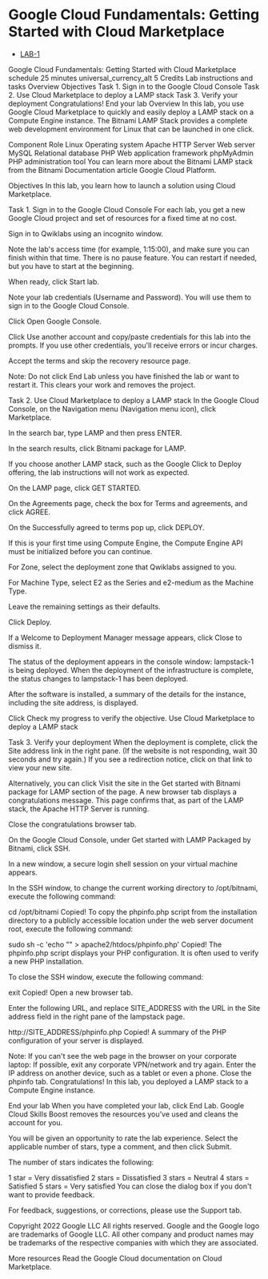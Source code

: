 # Google Cloud Fundamentals: Getting Started with Cloud Marketplace

* [LAB-1](https://www.cloudskillsboost.google/course_templates/60/labs/460836)

Google Cloud Fundamentals: Getting Started with Cloud Marketplace
schedule
25 minutes
universal_currency_alt
5 Credits
Lab instructions and tasks
Overview
Objectives
Task 1. Sign in to the Google Cloud Console
Task 2. Use Cloud Marketplace to deploy a LAMP stack
Task 3. Verify your deployment
Congratulations!
End your lab
Overview
In this lab, you use Google Cloud Marketplace to quickly and easily deploy a LAMP stack on a Compute Engine instance. The Bitnami LAMP Stack provides a complete web development environment for Linux that can be launched in one click.

Component	Role
Linux	Operating system
Apache HTTP Server	Web server
MySQL	Relational database
PHP	Web application framework
phpMyAdmin	PHP administration tool
You can learn more about the Bitnami LAMP stack from the Bitnami Documentation article Google Cloud Platform.

Objectives
In this lab, you learn how to launch a solution using Cloud Marketplace.

Task 1. Sign in to the Google Cloud Console
For each lab, you get a new Google Cloud project and set of resources for a fixed time at no cost.

Sign in to Qwiklabs using an incognito window.

Note the lab's access time (for example, 1:15:00), and make sure you can finish within that time.
There is no pause feature. You can restart if needed, but you have to start at the beginning.

When ready, click Start lab.

Note your lab credentials (Username and Password). You will use them to sign in to the Google Cloud Console.

Click Open Google Console.

Click Use another account and copy/paste credentials for this lab into the prompts.
If you use other credentials, you'll receive errors or incur charges.

Accept the terms and skip the recovery resource page.

Note: Do not click End Lab unless you have finished the lab or want to restart it. This clears your work and removes the project.

Task 2. Use Cloud Marketplace to deploy a LAMP stack
In the Google Cloud Console, on the Navigation menu (Navigation menu icon), click Marketplace.

In the search bar, type LAMP and then press ENTER.

In the search results, click Bitnami package for LAMP.

If you choose another LAMP stack, such as the Google Click to Deploy offering, the lab instructions will not work as expected.

On the LAMP page, click GET STARTED.

On the Agreements page, check the box for Terms and agreements, and click AGREE.

On the Successfully agreed to terms pop up, click DEPLOY.

If this is your first time using Compute Engine, the Compute Engine API must be initialized before you can continue.

For Zone, select the deployment zone that Qwiklabs assigned to you.

For Machine Type, select E2 as the Series and e2-medium as the Machine Type.

Leave the remaining settings as their defaults.

Click Deploy.

If a Welcome to Deployment Manager message appears, click Close to dismiss it.

The status of the deployment appears in the console window: lampstack-1 is being deployed. When the deployment of the infrastructure is complete, the status changes to lampstack-1 has been deployed.

After the software is installed, a summary of the details for the instance, including the site address, is displayed.

Click Check my progress to verify the objective.
Use Cloud Marketplace to deploy a LAMP stack

Task 3. Verify your deployment
When the deployment is complete, click the Site address link in the right pane. (If the website is not responding, wait 30 seconds and try again.) If you see a redirection notice, click on that link to view your new site.

Alternatively, you can click Visit the site in the Get started with Bitnami package for LAMP section of the page. A new browser tab displays a congratulations message. This page confirms that, as part of the LAMP stack, the Apache HTTP Server is running.

Close the congratulations browser tab.

On the Google Cloud Console, under Get started with LAMP Packaged by Bitnami, click SSH.

In a new window, a secure login shell session on your virtual machine appears.

In the SSH window, to change the current working directory to /opt/bitnami, execute the following command:

cd /opt/bitnami
Copied!
To copy the phpinfo.php script from the installation directory to a publicly accessible location under the web server document root, execute the following command:

sudo sh -c 'echo "<?php phpinfo(); ?>" > apache2/htdocs/phpinfo.php'
Copied!
The phpinfo.php script displays your PHP configuration. It is often used to verify a new PHP installation.

To close the SSH window, execute the following command:

exit
Copied!
Open a new browser tab.

Enter the following URL, and replace SITE_ADDRESS with the URL in the Site address field in the right pane of the lampstack page.

http://SITE_ADDRESS/phpinfo.php
Copied!
A summary of the PHP configuration of your server is displayed.

Note: If you can't see the web page in the browser on your corporate laptop: If possible, exit any corporate VPN/network and try again. Enter the IP address on another device, such as a tablet or even a phone.
Close the phpinfo tab.
Congratulations!
In this lab, you deployed a LAMP stack to a Compute Engine instance.

End your lab
When you have completed your lab, click End Lab. Google Cloud Skills Boost removes the resources you’ve used and cleans the account for you.

You will be given an opportunity to rate the lab experience. Select the applicable number of stars, type a comment, and then click Submit.

The number of stars indicates the following:

1 star = Very dissatisfied
2 stars = Dissatisfied
3 stars = Neutral
4 stars = Satisfied
5 stars = Very satisfied
You can close the dialog box if you don't want to provide feedback.

For feedback, suggestions, or corrections, please use the Support tab.

Copyright 2022 Google LLC All rights reserved. Google and the Google logo are trademarks of Google LLC. All other company and product names may be trademarks of the respective companies with which they are associated.

More resources
Read the Google Cloud documentation on Cloud Marketplace.


